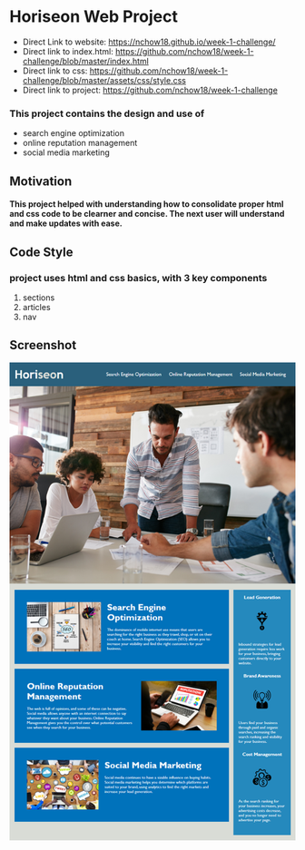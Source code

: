 # Horiseon Web Project

* Direct Link to website: https://nchow18.github.io/week-1-challenge/
* Direct link to index.html: https://github.com/nchow18/week-1-challenge/blob/master/index.html
* Direct link to css: https://github.com/nchow18/week-1-challenge/blob/master/assets/css/style.css
* Direct link to project: https://github.com/nchow18/week-1-challenge


### This project contains the design and use of 
* search engine optimization 
* online reputation management
* social media marketing

## Motivation

#### This project helped with understanding how to consolidate proper html and css code to be clearner and concise.  The next user will understand and make updates with ease.

## Code Style

### project uses html and css basics, with 3 key components
1. sections
2. articles
3. nav

## Screenshot

![website-view](https://github.com/nchow18/week-1-challenge/blob/master/assets/images/horiseon.jpg)

